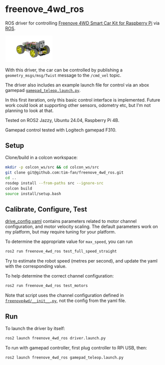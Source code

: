 # freenove_4wd_ros

ROS driver for controlling [Freenove 4WD Smart Car Kit for Raspberry Pi](https://github.com/Freenove/Freenove_4WD_Smart_Car_Kit_for_Raspberry_Pi/tree/master?tab=readme-ov-file#freenove-4wd-smart-car-kit-for-raspberry-pi) via [ROS](https://www.ros.org/).

<img src='doc/car.png' width='30%'/>

With this driver, the car can be controlled by publishing a `geometry_msgs/msg/Twist` message to the `/cmd_vel` topic.

The driver also includes an example launch file for control via an xbox gamepad [`gamepad_teleop.launch.py`](freenove_4wd_ros/launch/gamepad_teleop.launch.py).

In this first iteration, only this basic control interface is implemented. Future work could look at supporting other sensors, odometry etc, but I'm not planning to look at that.

Tested on ROS2 Jazzy, Ubuntu 24.04, Raspberry Pi 4B.

Gamepad control tested with Logitech gamepad F310.

## Setup

Clone/build in a colcon workspace:

```bash
mkdir -p colcon_ws/src && cd colcon_ws/src
git clone git@github.com:tim-fan/freenove_4wd_ros.git
cd ..
rosdep install --from-paths src --ignore-src
colcon build
source install/setup.bash
```

## Calibrate, Configure, Test

[drive_config.yaml](./config/drive_config.yaml) contains parameters related to motor channel configuration, and motor velocity scaling. The default parameters work on my platform, but may require tuning for your platform.

To determine the appropriate value for `max_speed`, you can run 

```bash
ros2 run freenove_4wd_ros test_full_speed_straight
```

Try to estimate the robot speed (metres per second), and update the yaml with the corresponding value.

To help determine the correct channel configuration:

```bash
ros2 run freenove_4wd_ros test_motors
```

Note that script uses the channel configuration defined in [`freenove4wd/__init__.py`](freenove_4wd_ros/freenove4wd/__init__.py), not the config from the yaml file.



## Run

To launch the driver by itself:

```bash
ros2 launch freenove_4wd_ros driver.launch.py
```

To run with gamepad controller, first plug controller to RPi USB, then:

```bash
ros2 launch freenove_4wd_ros gamepad_teleop.launch.py
```



